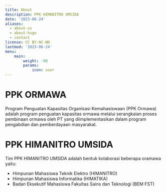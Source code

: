 ```yaml
---
title: About
description: PPK HIMANITRO UMSIDA
date: '2023-06-24'
aliases:
  - about-us
  - about-hugo
  - contact
license: CC BY-NC-ND
lastmod: '2023-06-24'
menu:
    main: 
        weight: -90
        params:
            icon: user
---
```


# PPK ORMAWA

Program Penguatan Kapasitas Organisasi Kemahasiswaan (PPK Ormawa) adalah program penguatan kapasitas ormawa melalui serangkaian proses pembinaan ormawa oleh PT yang diimplementasikan dalam program pengabdian dan pemberdayaan masyarakat.

# PPK HIMANITRO UMSIDA

Tim PPK HIMANITRO UMSIDA adalah bentuk kolaborasi beberapa oramawa yaitu:

- Himpunan Mahasiswa Teknik Elektro (HIMANITRO)
- Himpunan Mahasiswa Informatika (HIMATIKA)
- Badan Eksekutif Mahasiswa Fakultas Sains dan Teknologi (BEM FST)
